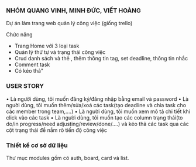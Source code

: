 ### NHÓM QUANG VINH, MINH ĐỨC, VIẾT HOÀNG

Dự án làm trang web quản lý công việc (giống trello)

Chức năng

- Trang Home với 3 loại task
- Quản lý thứ tự và trạng thái công việc
- Crud danh sách và thẻ , thêm thông tin tag, set deadline, thông tin nhắc
- Comment task
- Có kéo thả"

### USER STORY

• Là người dùng, tôi muốn đăng ký/đăng nhập bằng email và password
• Là người dùng, tôi muốn thêm/sửa/xoá các task(tạo deadline và chia task cho các member trong team,….)
• Là người dùng, tôi muốn xem mô tả chi tiết khi click vào các task
• Là người dùng, tôi muốn tạo các column trạng thái(to do/in progress/need adjusting/review/done/….) và kéo thả các task qua các cột trạng thái để nắm rõ tiến độ công việc

### Thiết kế cơ sở dữ liệu

Thư mục modules gồm có auth, board, card và list.
